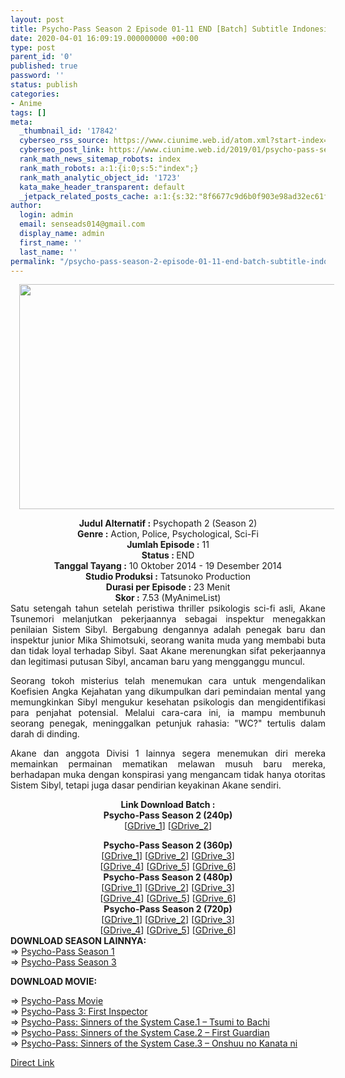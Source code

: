```yaml
---
layout: post
title: Psycho-Pass Season 2 Episode 01-11 END [Batch] Subtitle Indonesia
date: 2020-04-01 16:09:19.000000000 +00:00
type: post
parent_id: '0'
published: true
password: ''
status: publish
categories:
- Anime
tags: []
meta:
  _thumbnail_id: '17842'
  cyberseo_rss_source: https://www.ciunime.web.id/atom.xml?start-index=3001&max-results=150
  cyberseo_post_link: https://www.ciunime.web.id/2019/01/psycho-pass-season-2-episode-01-11-end.html
  rank_math_news_sitemap_robots: index
  rank_math_robots: a:1:{i:0;s:5:"index";}
  rank_math_analytic_object_id: '1723'
  kata_make_header_transparent: default
  _jetpack_related_posts_cache: a:1:{s:32:"8f6677c9d6b0f903e98ad32ec61f8deb";a:2:{s:7:"expires";i:1644745922;s:7:"payload";a:0:{}}}
author:
  login: admin
  email: senseads014@gmail.com
  display_name: admin
  first_name: ''
  last_name: ''
permalink: "/psycho-pass-season-2-episode-01-11-end-batch-subtitle-indonesia/"
---
```

<div class="separator" style="clear: both; text-align: center;"><a href="https://1.bp.blogspot.com/-z0hf8oaOu1Q/XDoYHsfmwNI/AAAAAAAAHRk/KlzOp63Kf9EWr7xDWEjvdQqJB2KILq9cgCPcBGAYYCw/s1600/Psycho-Pass%2BSeason%2B2.jpg" imageanchor="1" style="margin-left: 1em; margin-right: 1em;"><img border="0" data-original-height="720" data-original-width="1280" height="360" src="{{ site.baseurl }}/assets/2020/04/Psycho-Pass%2BSeason%2B2.jpg" width="640" /></a></div>
<p>
<div style="text-align: center;"><b>Judul Alternatif :</b> Psychopath 2 (Season 2)</div>
<div style="text-align: center;"><b><b>Genre :</b></b> Action, Police, Psychological, Sci-Fi</div>
<div style="text-align: center;"><b>Jumlah Episode :</b> 11<br /><b>Status :&nbsp;</b>END<br /><b>Tanggal Tayang :</b> 10 Oktober 2014 - 19 Desember 2014<br /><b>Studio Produksi :</b> Tatsunoko Production<br /><b>Durasi per Episode :</b>&nbsp;23 Menit</div>
<div style="text-align: center;"><b>Skor :</b> 7.53 (MyAnimeList)</div>
<div style="text-align: center;"></div>
<div style="text-align: justify;">Satu setengah tahun setelah peristiwa thriller psikologis sci-fi asli, Akane Tsunemori melanjutkan pekerjaannya sebagai inspektur menegakkan penilaian Sistem Sibyl. Bergabung dengannya adalah penegak baru dan inspektur junior Mika Shimotsuki, seorang wanita muda yang membabi buta dan tidak loyal terhadap Sibyl. Saat Akane merenungkan sifat pekerjaannya dan legitimasi putusan Sibyl, ancaman baru yang mengganggu muncul.</p>
<p>Seorang tokoh misterius telah menemukan cara untuk mengendalikan Koefisien Angka Kejahatan yang dikumpulkan dari pemindaian mental yang memungkinkan Sibyl mengukur kesehatan psikologis dan mengidentifikasi para penjahat potensial. Melalui cara-cara ini, ia mampu membunuh seorang penegak, meninggalkan petunjuk rahasia: "WC?" tertulis dalam darah di dinding.</p>
<p>Akane dan anggota Divisi 1 lainnya segera menemukan diri mereka memainkan permainan mematikan melawan musuh baru mereka, berhadapan muka dengan konspirasi yang mengancam tidak hanya otoritas Sistem Sibyl, tetapi juga dasar pendirian keyakinan Akane sendiri.</p></div>
<div style="text-align: justify;"></div>
<div style="text-align: justify;"></div>
<div style="text-align: center;"><b>Link Download Batch :</b></div>
<div style="text-align: center;">
<div style="text-align: center;">
<div style="text-align: center;"><b>Psycho-Pass Season 2 (240p)</b></div>
<div style="text-align: center;">[<a href="https://docs.google.com/uc?export=download&amp;id=1somlBJBdiHLmfWc0AVjAIdvjRqkHwAs0" target="_blank" rel="noopener">GDrive_1</a>] [<a href="https://docs.google.com/uc?id=0ByMG23H8g0jSTU5RdldQbW81M0E" target="_blank" rel="noopener">GDrive_2</a>]</p>
</div>
<div style="text-align: center;"><b>Psycho-Pass Season 2 (360p)</b></div>
<div style="text-align: center;">[<a href="https://drive.google.com/uc?id=1yQRMP0ytu1t2K9u3YkVaPxAe3zNeJSC3" target="_blank" rel="noopener">GDrive_1</a>] [<a href="https://drive.google.com/uc?id=1NhkPcwDN6Qk6YZUdqICsmqXolQjAZNTD" target="_blank" rel="noopener">GDrive_2</a>] [<a href="https://docs.google.com/uc?export=download&amp;id=1zhS1FuB3HwQAYjtfXQEdBZPNyNiDq6b-" target="_blank" rel="noopener">GDrive_3</a>]<br />[<a href="https://drive.google.com/uc?id=1PwTekDp5tQDPiQb_RbtWr-KSyld0Om3f" target="_blank" rel="noopener">GDrive_4</a>] [<a href="https://drive.google.com/uc?id=1LRVUPFwftRviPMFAGH0iSIQK1JziLYUx" target="_blank" rel="noopener">GDrive_5</a>] [<a href="https://docs.google.com/uc?id=0ByMG23H8g0jSNVRwODJhZ2VNaU0" target="_blank" rel="noopener">GDrive_6</a>]</div>
<div style="text-align: center;"></div>
<div style="text-align: center;"><b>Psycho-Pass Season 2 (480p)</b><br />[<a href="https://drive.google.com/uc?id=11ltgl2icMwvDpG0xEy88iOmD2vUim5ij" target="_blank" rel="noopener">GDrive_1</a>] [<a href="https://drive.google.com/uc?id=1S4wAl4mrYHDLLD-cE9gjJQziL-RiAOmd" target="_blank" rel="noopener">GDrive_2</a>] [<a href="https://docs.google.com/uc?export=download&amp;id=158WflZ9erT0-5wCgNUqFX6lztOhV0IIF" target="_blank" rel="noopener">GDrive_3</a>]<br />[<a href="https://drive.google.com/uc?id=1Pr8wPK9uWgZNLZUlIUzDtRR86tLPNdJo" target="_blank" rel="noopener">GDrive_4</a>] [<a href="https://drive.google.com/uc?id=1SW-zehZKP6B4LMaQOSQF8X7YdtU5_hKB" target="_blank" rel="noopener">GDrive_5</a>] [<a href="https://drive.google.com/uc?export=download&amp;id=1zkZ5VDgYgUiBa81wPdYtb1LUnJhJjsB0" target="_blank" rel="noopener">GDrive_6</a>]</div>
<div style="text-align: center;"><b>Psycho-Pass Season 2 (720p)</b><br />[<a href="https://drive.google.com/uc?id=1W2xF9kmUJtuhFr-HJ0BzUKEWLy-iOP6w" target="_blank" rel="noopener">GDrive_1</a>] [<a href="https://drive.google.com/uc?id=16eW3-xMVGDJIp2U8PtniXxEhofh4G_NM" target="_blank" rel="noopener">GDrive_2</a>] [<a href="https://docs.google.com/uc?export=download&amp;id=1w6RPZqOSjR2p4jnff_QC5LTwrChZuQqy" target="_blank" rel="noopener">GDrive_3</a>]<br />[<a href="https://drive.google.com/uc?id=1wXrO9r8Hzqb2NyfQ4RX81vp8TzDV1w06" target="_blank" rel="noopener">GDrive_4</a>] [<a href="https://drive.google.com/uc?id=1oNIVCW48_nkFMS7TmtsWs9xpi8RsTA1U" target="_blank" rel="noopener">GDrive_5</a>] [<a href="https://drive.google.com/uc?export=download&amp;id=1EvJ1y6u_kFqQu6k5I1JHpIP04GsvHIp-" target="_blank" rel="noopener">GDrive_6</a>]
<div style="text-align: justify;"></div>
<div style="text-align: justify;"></div>
<div style="text-align: justify;"><b>DOWNLOAD SEASON LAINNYA:</b></div>
<div style="text-align: justify;"></div>
<div style="text-align: justify;">=&gt; <a href="https://www.ciunime.web.id/2019/01/psycho-pass-season-1-episode-01-22-end.html" target="_blank" rel="noopener">Psycho-Pass Season 1</a></div>
<div style="text-align: justify;">=&gt;&nbsp;<a href="https://www.ciunime.web.id/2019/12/psycho-pass-season-3-episode-01-08-end.html" target="_blank" rel="noopener">Psycho-Pass Season 3</a></p>
<div style="text-align: justify;"><b>DOWNLOAD MOVIE:</b></p>
<p>=&gt;&nbsp;<a href="https://www.ciunime.web.id/2019/01/psycho-pass-movie-subtitle-indonesia.html" target="_blank" rel="noopener">Psycho-Pass Movie</a><br />=&gt;&nbsp;<a href="https://www.ciunime.web.id/2020/04/psycho-pass-3-first-inspector-movie.html" target="_blank" rel="noopener">Psycho-Pass 3: First Inspector</a><br />=&gt;&nbsp;<a href="https://www.ciunime.web.id/2019/10/psycho-pass-sinners-of-system-case1.html" target="_blank" rel="noopener">Psycho-Pass: Sinners of the System Case.1 – Tsumi to Bachi</a><br /><span style="text-align: left;">=&gt;&nbsp;</span><a href="https://www.ciunime.web.id/2019/10/psycho-pass-sinners-of-system-case2.html" style="text-align: left;" target="_blank" rel="noopener">Psycho-Pass: Sinners of the System Case.2 – First Guardian</a><br /><span style="text-align: left;">=&gt;&nbsp;</span><a href="https://www.ciunime.web.id/2019/10/psycho-pass-sinners-of-system-case3.html" style="text-align: left;" target="_blank" rel="noopener">Psycho-Pass: Sinners of the System Case.3 – Onshuu no Kanata ni</a></p>
</div>
</div>
</div>
</div>
<div style="text-align: center;"></div>
</div>
<link rel="stylesheet" href="https://cdnjs.cloudflare.com/ajax/libs/font-awesome/4.7.0/css/font-awesome.min.css" />
<div class="divbtn"> <a href="https://handymansurrender.com/fihup8buzv?key=94550f7ce39444073321dde3b8782f97" class="btn"><i class="fa fa-download"></i> Direct Link</a> </div>
